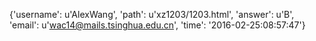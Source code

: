{'username': u'AlexWang', 'path': u'xz1203/1203.html', 'answer': u'B', 'email': u'wac14@mails.tsinghua.edu.cn', 'time': '2016-02-25:08:57:47'}